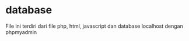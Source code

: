 # database
File ini terdiri dari file php, html, javascript dan database localhost dengan phpmyadmin
